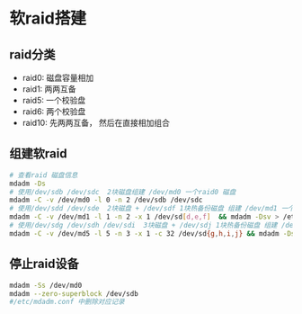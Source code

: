 # 软raid搭建

## raid分类
- raid0: 磁盘容量相加
- raid1: 两两互备
- raid5: 一个校验盘
- raid6: 两个校验盘
- raid10: 先两两互备， 然后在直接相加组合

## 组建软raid
```bash
# 查看raid 磁盘信息
mdadm -Ds
# 使用/dev/sdb /dev/sdc  2块磁盘组建 /dev/md0 一个raid0 磁盘
mdadm -C -v /dev/md0 -l 0 -n 2 /dev/sdb /dev/sdc
# 使用/dev/sdd /dev/sde  2块磁盘 + /dev/sdf 1块热备份磁盘 组建 /dev/md1 一个raid1 磁盘
mdadm -C -v /dev/md1 -l 1 -n 2 -x 1 /dev/sd[d,e,f]  && mdadm -Dsv > /etc/mdadm.conf
# 使用/dev/sdg /dev/sdh /dev/sdi  3块磁盘 + /dev/sdj 1块热备份磁盘 组建 /dev/md5 一个raid5 磁盘
mdadm -C -v /dev/md5 -l 5 -n 3 -x 1 -c 32 /dev/sd{g,h,i,j} && mdadm -Dsv > /etc/mdadm.conf
```

## 停止raid设备
```bash
mdadm -Ss /dev/md0
mdadm --zero-superblock /dev/sdb
#/etc/mdadm.conf 中删除对应记录
```
